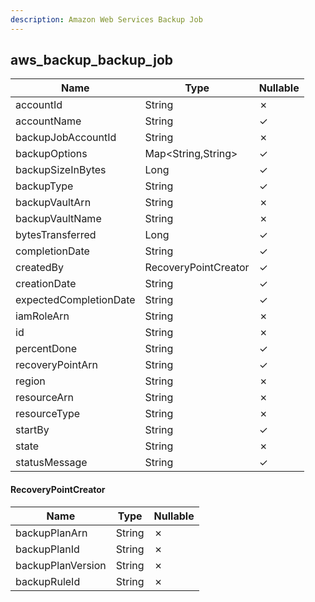 ```yaml
---
description: Amazon Web Services Backup Job
---
```

aws_backup_backup_job
---------------------

| **Name**               | **Type**             | **Nullable** |
| ---------------------- | -------------------- | ------------ |
| accountId              | String               | &cross;      |
| accountName            | String               | &check;      |
| backupJobAccountId     | String               | &cross;      |
| backupOptions          | Map<String,String>   | &check;      |
| backupSizeInBytes      | Long                 | &check;      |
| backupType             | String               | &check;      |
| backupVaultArn         | String               | &cross;      |
| backupVaultName        | String               | &cross;      |
| bytesTransferred       | Long                 | &check;      |
| completionDate         | String               | &check;      |
| createdBy              | RecoveryPointCreator | &check;      |
| creationDate           | String               | &check;      |
| expectedCompletionDate | String               | &check;      |
| iamRoleArn             | String               | &cross;      |
| id                     | String               | &cross;      |
| percentDone            | String               | &check;      |
| recoveryPointArn       | String               | &check;      |
| region                 | String               | &cross;      |
| resourceArn            | String               | &cross;      |
| resourceType           | String               | &cross;      |
| startBy                | String               | &check;      |
| state                  | String               | &cross;      |
| statusMessage          | String               | &check;      |

#### RecoveryPointCreator
| **Name**          | **Type** | **Nullable** |
| ----------------- | -------- | ------------ |
| backupPlanArn     | String   | &cross;      |
| backupPlanId      | String   | &cross;      |
| backupPlanVersion | String   | &cross;      |
| backupRuleId      | String   | &cross;      |
